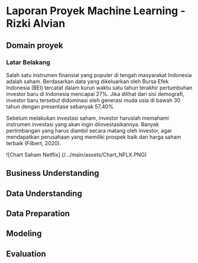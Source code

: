 # Laporan Proyek Machine Learning - Rizki Alvian

## Domain proyek
### Latar Belakang
Salah satu instrumen finansial yang populer di tengah masyarakat Indonesia adalah saham. Berdasarkan data yang dikeluarkan oleh Bursa Efek Indonesia (BEI) tercatat dalam kurun waktu satu tahun terakhir pertumbuhan investor baru di Indonesia mencapai 27%. Jika dilihat dari sisi demografi, investor baru tersebut didominasi oleh generasi muda usia di bawah 30 tahun dengan presentase sebanyak 57,40%.

Sebelum melakukan investasi saham, investor haruslah memahami instrumen investasi yang akan ingin diinvestasikannya. Banyak pertimbangan yang harus diambil secara matang oleh investor, agar mendapatkan perusahaan yang memiliki prospek baik dan harga saham terbaik (Filbert, 2020).

![Chart Saham Netflix]
(/.../main/assets/Chart_NFLX.PNG)

## Business Understanding

## Data Understanding

## Data Preparation

## Modeling

## Evaluation
